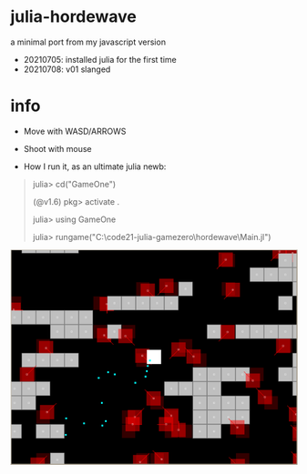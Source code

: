 # julia-hordewave


a minimal port from my javascript version

* 20210705: installed julia for the first time
* 20210708: v01 slanged

# info

* Move with WASD/ARROWS

* Shoot with mouse

* How I run it, as an ultimate julia newb:

>    julia> cd("GameOne")
>
>    (@v1.6) pkg> activate .
>
>    julia> using GameOne
>
>    julia> rungame("C:\\code21-julia-gamezero\\hordewave\\Main.jl")

![screenshot](screenshot.png)